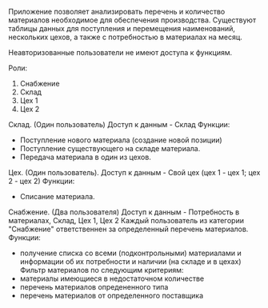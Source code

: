 Приложение позволяет анализировать перечень и количество материалов необходимое для обеспечения производства.
Существуют таблицы данных для поступления и перемещения наименований, нескольких цехов, а также с потребностью в материалах на месяц.

Неавторизованные пользователи не имеют доступа к функциям.

Роли:
1. Снабжение 
2. Склад 
3. Цех 1
4. Цех 2

Склад. (Один пользователь) Доступ к данным - Склад
Функции: 
- Поступление нового материала (создание новой позиции)
- Поступление существующего на складе материала.
- Передача материала в один из цехов.

Цех. (Один пользователь). Доступ к данным - Свой цех (цех 1 - цех 1; цех 2 - цех 2)
Функции: 
- Списание материала.

Снабжение. (Два пользователя) Доступ к данным - Потребность в материалах, Склад, Цех 1, Цех 2
Каждый пользователь из категории "Снабжение" ответственнен за определенный перечень материалов. 
Функции:
- получение списка со всеми (подконтрольными) материалами и информации об их потребности и наличии (на складе и в цехах)
Фильтр материалов по следующим критериям:
- материалы имеющиеся в недостаточном количестве
- перечень материалов опредененного типа
- перечень материалов от определенного поставщика
